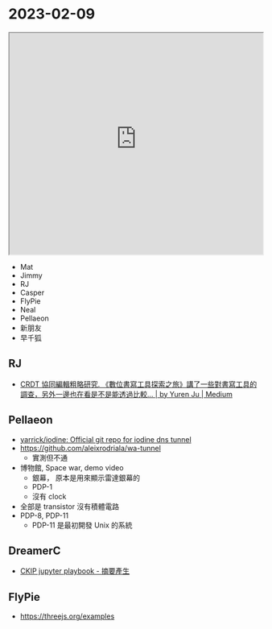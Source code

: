 # 2023-02-09

<iframe src="https://photos.hackingthursday.org/2023-02-09" width="100%" height="440px"></iframe>

- Mat
- Jimmy
- RJ
- Casper
- FlyPie
- Neal
- Pellaeon
- 新朋友
- 早千狐

## RJ

- [CRDT 協同編輯粗略研究. 《數位書寫工具探索之旅》講了一些對書寫工具的調查，另外一邊也在看是不是能透過比較… | by Yuren Ju | Medium](https://yurenju.medium.com/crdt-%E5%8D%94%E5%90%8C%E7%B7%A8%E8%BC%AF%E7%B0%A1%E4%BE%8B-adbed483771f)

## Pellaeon

- [yarrick/iodine: Official git repo for iodine dns tunnel](https://github.com/yarrick/iodine)
- https://github.com/aleixrodriala/wa-tunnel
    - 實測但不通
- 博物館, Space war, demo video
    - 銀幕， 原本是用來顯示雷達銀幕的
    - PDP-1
    - 沒有 clock
- 全部是 transistor 沒有積體電路
- PDP-8, PDP-11
    - PDP-11 是最初開發 Unix 的系統

## DreamerC

- [CKIP jupyter playbook - 摘要產生](https://github.com/dreamerc/deepnote/blob/main/jupyter-playbook/ckip.ipynb)

## FlyPie

- https://threejs.org/examples